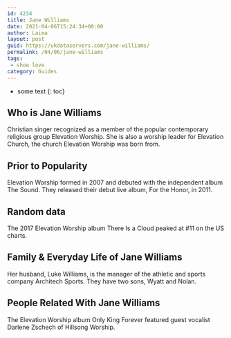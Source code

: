 ```yaml
---
id: 4234
title: Jane Williams
date: 2021-04-06T15:24:34+00:00
author: Laima
layout: post
guid: https://ukdataservers.com/jane-williams/
permalink: /04/06/jane-williams
tags:
 - show love
category: Guides
---
```


* some text
{: toc}


## Who is Jane Williams
                  
                  
                  
Christian singer recognized as a member of the popular contemporary religious group Elevation Worship. She is also a worship leader for Elevation Church, the church Elevation Worship was born from.
                  
              
            
              
            
                
                
                
## Prior to Popularity
                  
                  
                  
Elevation Worship formed in 2007 and debuted with the independent album The Sound. They released their debut live album, For the Honor, in 2011.
                  
              
            
              
            
                
                
                
## Random data
                  
                  
                  
The 2017 Elevation Worship album There Is a Cloud peaked at #11 on the US charts.
                  
              
            
              
            
                
                
                
## Family & Everyday Life of Jane Williams
                  
                  
                  
Her husband, Luke Williams, is the manager of the athletic and sports company Architech Sports. They have two sons, Wyatt and Nolan.
                  
              
            
              
            
                
                
                
## People Related With Jane Williams
                  
                  
                  
The Elevation Worship album Only King Forever featured guest vocalist Darlene Zschech of Hillsong Worship.
                  
              
            
              
            
                
              
            
              
              
            
            
              
            
          
          
          